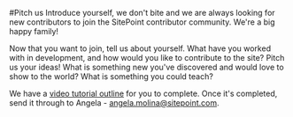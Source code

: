 #Pitch us
Introduce yourself, we don't bite and we are always looking for new contributors to join the SitePoint contributor community. We're a big happy family! 

Now that you want to join, tell us about yourself. What have you worked with in development, and how would you like to contribute to the site? Pitch us your ideas! What is something new you've discovered and would love to show to the world? What is something you could teach?

We have a [video tutorial outline](https://github.com/learnable-content/contributor-documentation/tree/master/Contributors/Template_ScreencastSeries.md) for you to complete. Once it's completed, send it through to Angela - angela.molina@sitepoint.com.

